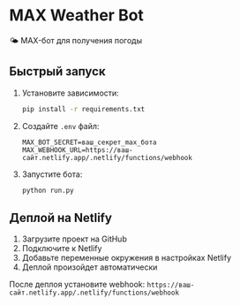 # MAX Weather Bot

🌤️ MAX-бот для получения погоды

## Быстрый запуск

1. Установите зависимости:
   ```bash
   pip install -r requirements.txt
   ```

2. Создайте `.env` файл:
   ```
   MAX_BOT_SECRET=ваш_секрет_max_бота
   MAX_WEBHOOK_URL=https://ваш-сайт.netlify.app/.netlify/functions/webhook
   ```

3. Запустите бота:
   ```bash
   python run.py
   ```

## Деплой на Netlify

1. Загрузите проект на GitHub
2. Подключите к Netlify
3. Добавьте переменные окружения в настройках Netlify
4. Деплой произойдет автоматически

После деплоя установите webhook: `https://ваш-сайт.netlify.app/.netlify/functions/webhook`